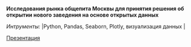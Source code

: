 **Исследования рынка общепита Москвы для принятия решения об открытии нового заведения на основе открытых данных**           

*Интрументы:*
|Python, Pandas, Seaborn, Plotly, визуализация данных |

[Презентация](https://docs.google.com/presentation/d/1FR99BQU7mITCbERXByP6lYYsL8LUPgjelGxPOefuC3c/edit#slide=id.p)
